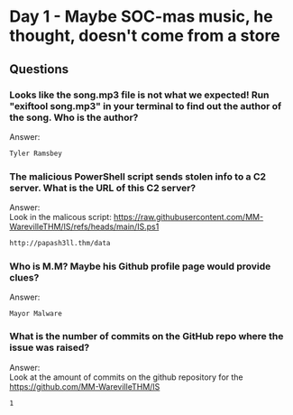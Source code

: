 # Day 1 - Maybe SOC-mas music, he thought, doesn't come from a store

## Questions

### Looks like the song.mp3 file is not what we expected! Run "exiftool song.mp3" in your terminal to find out the author of the song. Who is the author? 

Answer:
```txt
Tyler Ramsbey
```

### The malicious PowerShell script sends stolen info to a C2 server. What is the URL of this C2 server?
Answer:\
Look in the malicous script: https://raw.githubusercontent.com/MM-WarevilleTHM/IS/refs/heads/main/IS.ps1

```txt
http://papash3ll.thm/data
```

### Who is M.M? Maybe his Github profile page would provide clues?

Answer:
```
Mayor Malware
```

### What is the number of commits on the GitHub repo where the issue was raised?

Answer: \
Look at the amount of commits on the github repository for the https://github.com/MM-WarevilleTHM/IS

```txt
1
```

